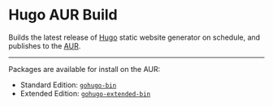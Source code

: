 # Hugo AUR Build

Builds the latest release of [Hugo](https://gohugo.io) static website generator on schedule, and publishes to the [AUR](https://aur.archlinux.org/).

---

Packages are available for install on the AUR:

- Standard Edition: [`gohugo-bin`](https://aur.archlinux.org/packages/gohugo-bin)
- Extended Edition: [`gohugo-extended-bin`](https://aur.archlinux.org/packages/gohugo-extended-bin)
